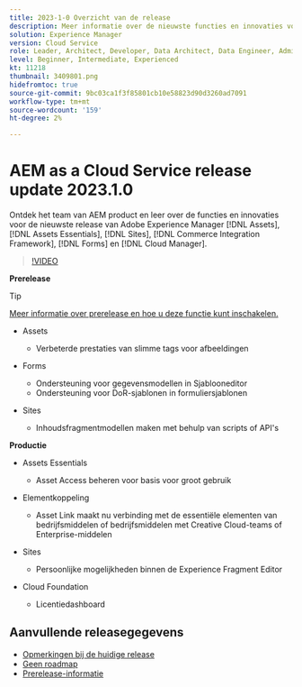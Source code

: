 ```yaml
---
title: 2023-1-0 Overzicht van de release
description: Meer informatie over de nieuwste functies en innovaties voor de release 2023-1-0 voor Adobe Experience Manager [!DNL Assets Essentials], [!DNL Sites], [!DNL Screens], [!DNL Forms] en [!DNL Cloud Foundation]
solution: Experience Manager
version: Cloud Service
role: Leader, Architect, Developer, Data Architect, Data Engineer, Admin, User
level: Beginner, Intermediate, Experienced
kt: 11218
thumbnail: 3409801.png
hidefromtoc: true
source-git-commit: 9bc03ca1f3f85801cb10e58823d90d3260ad7091
workflow-type: tm+mt
source-wordcount: '159'
ht-degree: 2%

---
```


# AEM as a Cloud Service release update 2023.1.0

Ontdek het team van AEM product en leer over de functies en innovaties voor de nieuwste release van Adobe Experience Manager [!DNL Assets], [!DNL Assets Essentials], [!DNL Sites], [!DNL Commerce Integration Framework], [!DNL Forms] en [!DNL Cloud Manager].

>[!VIDEO](https://video.tv.adobe.com/v/3409801/?quality=12&learn=on)

**Prerelease**

>[!TIP]
>
>[Meer informatie over prerelease en hoe u deze functie kunt inschakelen.](https://experienceleague.adobe.com/docs/experience-manager-cloud-service/content/release-notes/prerelease.html)

* Assets
   * Verbeterde prestaties van slimme tags voor afbeeldingen

* Forms
   * Ondersteuning voor gegevensmodellen in Sjablooneditor
   * Ondersteuning voor DoR-sjablonen in formuliersjablonen

* Sites
   * Inhoudsfragmentmodellen maken met behulp van scripts of API&#39;s

**Productie**

* Assets Essentials
   * Asset Access beheren voor basis voor groot gebruik

* Elementkoppeling
   * Asset Link maakt nu verbinding met de essentiële elementen van bedrijfsmiddelen of bedrijfsmiddelen met Creative Cloud-teams of Enterprise-middelen

* Sites
   * Persoonlijke mogelijkheden binnen de Experience Fragment Editor

* Cloud Foundation
   * Licentiedashboard

<!--- Have questions about the release?  Discuss the release in [Experience League Communities](https://adobe.ly/3paYDAo) --->

## Aanvullende releasegegevens

* [Opmerkingen bij de huidige release](https://experienceleague.adobe.com/docs/experience-manager-cloud-service/content/release-notes/home.html)
* [Geen roadmap](https://experienceleague.adobe.com/docs/experience-manager-release-information/aem-release-updates/update-releases-roadmap.html)
* [Prerelease-informatie](https://experienceleague.adobe.com/docs/experience-manager-cloud-service/content/release-notes/prerelease.html)